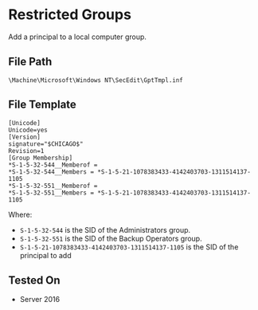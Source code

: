 # Restricted Groups
Add a principal to a local computer group.

## File Path
`\Machine\Microsoft\Windows NT\SecEdit\GptTmpl.inf`

## File Template
```
[Unicode]
Unicode=yes
[Version]
signature="$CHICAGO$"
Revision=1
[Group Membership]
*S-1-5-32-544__Memberof =
*S-1-5-32-544__Members = *S-1-5-21-1078383433-4142403703-1311514137-1105
*S-1-5-32-551__Memberof =
*S-1-5-32-551__Members = *S-1-5-21-1078383433-4142403703-1311514137-1105
```

Where:

- `S-1-5-32-544` is the SID of the Administrators group.
- `S-1-5-32-551` is the SID of the Backup Operators group.
- `S-1-5-21-1078383433-4142403703-1311514137-1105` is the SID of the principal to add

## Tested On
- Server 2016